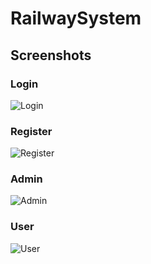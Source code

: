 # RailwaySystem

## Screenshots 

### Login
![Login](https://github.com/Tealico/RailwaySystem.git/Screenshot/Login.jpg?raw=true) 

### Register
![Register](https://github.com/Tealico/RailwaySystem.git/Screenshot/Register.jpg?raw=true) 

### Admin
![Admin](https://github.com/Tealico/RailwaySystem.git/Screenshot/Admin.jpg?raw=true) 

### User
![User](https://github.com/Tealico/RailwaySystem.git/Screenshot/User.jpg?raw=true) 